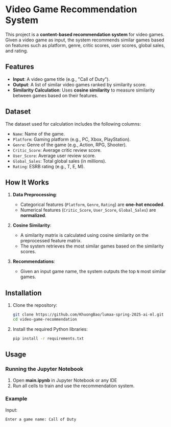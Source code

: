 # Video Game Recommendation System

This project is a **content-based recommendation system** for video games. Given a video game as input, the system recommends similar games based on features such as platform, genre, critic scores, user scores, global sales, and rating.

## Features

- **Input**: A video game title (e.g., "Call of Duty").
- **Output**: A list of similar video games ranked by similarity score.
- **Similarity Calculation**: Uses **cosine similarity** to measure similarity between games based on their features.

## Dataset

The dataset used for calculation includes the following columns:

- `Name`: Name of the game.
- `Platform`: Gaming platform (e.g., PC, Xbox, PlayStation).
- `Genre`: Genre of the game (e.g., Action, RPG, Shooter).
- `Critic_Score`: Average critic review score.
- `User_Score`: Average user review score.
- `Global_Sales`: Total global sales (in millions).
- `Rating`: ESRB rating (e.g., T, E, M).

## How It Works

1. **Data Preprocessing**:
   - Categorical features (`Platform`, `Genre`, `Rating`) are **one-hot encoded**.
   - Numerical features (`Critic_Score`, `User_Score`, `Global_Sales`) are **normalized**.

2. **Cosine Similarity**:
   - A similarity matrix is calculated using cosine similarity on the preprocessed feature matrix.
   - The system retrieves the most similar games based on the similarity scores.

3. **Recommendations**:
   - Given an input game name, the system outputs the top `N` most similar games.

## Installation

1. Clone the repository:

    ```bash
    git clone https://github.com/KhuongBao/lumaa-spring-2025-ai-ml.git
    cd video-game-recommendation
    ```

2. Install the required Python libraries:

    ```bash
    pip install -r requirements.txt
    ```

## Usage

### Running the Jupyter Notebook

1. Open **main.ipynb** in Jupyter Notebook or any IDE
2. Run all cells to train and use the recommendation system.

### Example

Input:

```bash
Enter a game name: Call of Duty
